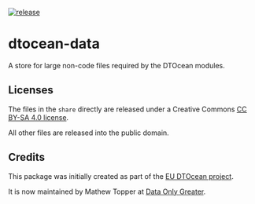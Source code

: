 [![release](https://img.shields.io/github/release/DTOcean/dtocean-data-next.svg)](https://github.com/DTOcean/dtocean-data-next/releases/latest)

# dtocean-data

A store for large non-code files required by the DTOcean modules.

## Licenses

The files in the `share` directly are released under a Creative Commons
[CC BY-SA 4.0 license](https://creativecommons.org/licenses/by-sa/4.0/).

All other files are released into the public domain.

## Credits

This package was initially created as part of the [EU DTOcean project](
https://cordis.europa.eu/project/id/608597).

It is now maintained by Mathew Topper at [Data Only Greater](
https://www.dataonlygreater.com/).
